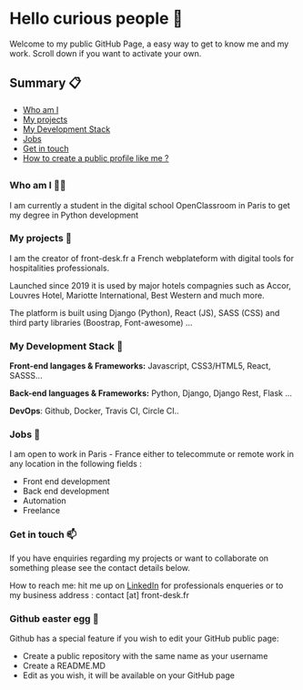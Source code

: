 
# Hello curious people 👋
Welcome to my public GitHub Page, a easy way to get to know me and my work. 
Scroll down if you want to activate your own.
## Summary 📋

- [Who am I](#who-am-i-👨‍💻 )
- [My projects](#my-projects-🚀)
- [My Development Stack](#my-development-stack-🧰)
- [Jobs](#jobs-💼)
- [Get in touch](#get-in-touch-📫)
-  [How to create a public profile like me ?](#github-easter-egg-🥚)
##
### Who am I 👨‍💻 
I am currently a student in the digital school OpenClassroom in Paris to get my degree in Python development

### My projects 🚀
I am the creator of front-desk.fr a French webplateform with digital tools for hospitalities professionals.

Launched since 2019 it is used by major hotels compagnies such as Accor, Louvres Hotel, Mariotte International, Best Western and much more.

The platform is built using Django (Python), React (JS), SASS (CSS) and third party libraries (Boostrap, Font-awesome) ...
 
###   My Development Stack 🧰 

**Front-end langages & Frameworks:** Javascript, CSS3/HTML5, React, SASSS...

**Back-end languages & Frameworks:** Python, Django, Django Rest, Flask ...

**DevOps**: Github, Docker, Travis CI, Circle CI..

### Jobs 💼 

I am open to work in Paris - France either to telecommute or remote work in any location in the following fields :

 - Front end development 
 - Back end development 
 - Automation 
 - Freelance 

###  Get in touch 📫

If you have enquiries regarding my projects or want to collaborate on something please see the contact details below.
		
 How to reach me: hit me up on [LinkedIn](https://www.linkedin.com/in/ga%C3%ABtan-g-b1502469/) for professionals enqueries or to my business  address : contact [at] front-desk.fr

###  Github easter egg 🥚 
Github has a special feature if you wish to edit your GitHub public page:
- Create a public repository with the same name as your username 
- Create a README.MD
- Edit as you wish, it will be available on your GitHub page
